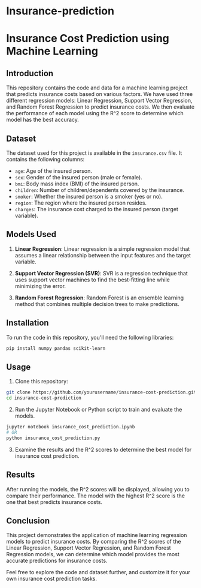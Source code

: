 # Insurance-prediction

# Insurance Cost Prediction using Machine Learning



## Introduction

This repository contains the code and data for a machine learning project that predicts insurance costs based on various factors. We have used three different regression models: Linear Regression, Support Vector Regression, and Random Forest Regression to predict insurance costs. We then evaluate the performance of each model using the R^2 score to determine which model has the best accuracy.

## Dataset

The dataset used for this project is available in the `insurance.csv` file. It contains the following columns:

- `age`: Age of the insured person.
- `sex`: Gender of the insured person (male or female).
- `bmi`: Body mass index (BMI) of the insured person.
- `children`: Number of children/dependents covered by the insurance.
- `smoker`: Whether the insured person is a smoker (yes or no).
- `region`: The region where the insured person resides.
- `charges`: The insurance cost charged to the insured person (target variable).

## Models Used

1. **Linear Regression**: Linear regression is a simple regression model that assumes a linear relationship between the input features and the target variable.

2. **Support Vector Regression (SVR)**: SVR is a regression technique that uses support vector machines to find the best-fitting line while minimizing the error.

3. **Random Forest Regression**: Random Forest is an ensemble learning method that combines multiple decision trees to make predictions.

## Installation

To run the code in this repository, you'll need the following libraries:

```bash
pip install numpy pandas scikit-learn
```

## Usage

1. Clone this repository:

```bash
git clone https://github.com/yourusername/insurance-cost-prediction.git
cd insurance-cost-prediction
```

2. Run the Jupyter Notebook or Python script to train and evaluate the models.

```bash
jupyter notebook insurance_cost_prediction.ipynb
# OR
python insurance_cost_prediction.py
```

3. Examine the results and the R^2 scores to determine the best model for insurance cost prediction.

## Results

After running the models, the R^2 scores will be displayed, allowing you to compare their performance. The model with the highest R^2 score is the one that best predicts insurance costs.

## Conclusion

This project demonstrates the application of machine learning regression models to predict insurance costs. By comparing the R^2 scores of the Linear Regression, Support Vector Regression, and Random Forest Regression models, we can determine which model provides the most accurate predictions for insurance costs.

Feel free to explore the code and dataset further, and customize it for your own insurance cost prediction tasks.
